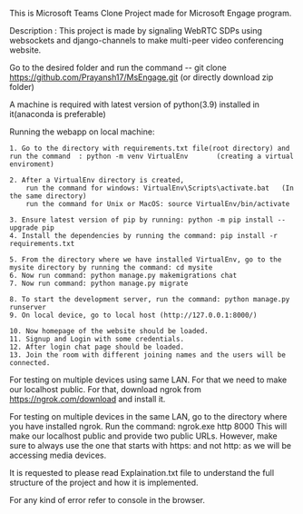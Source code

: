 This is Microsoft Teams Clone Project made for Microsoft Engage program.

Description : This project is made by signaling WebRTC SDPs using websockets and django-channels
              to make multi-peer video conferencing website.

Go to the desired folder and run the command -- git clone https://github.com/Prayansh17/MsEngage.git
                        (or directly download zip folder)


A machine is required with latest version of python(3.9) installed in it(anaconda is preferable)

Running the webapp on local machine:

    1. Go to the directory with requirements.txt file(root directory) and run the command  : python -m venv VirtualEnv       (creating a virtual enviroment)

    2. After a VirtualEnv directory is created,
        run the command for windows: VirtualEnv\Scripts\activate.bat   (In the same directory)
        run the command for Unix or MacOS: source VirtualEnv/bin/activate

    3. Ensure latest version of pip by running: python -m pip install --upgrade pip
    4. Install the dependencies by running the command: pip install -r requirements.txt

    5. From the directory where we have installed VirtualEnv, go to the mysite directory by running the command: cd mysite
    6. Now run command: python manage.py makemigrations chat
    7. Now run command: python manage.py migrate

    8. To start the development server, run the command: python manage.py runserver
    9. On local device, go to local host (http://127.0.0.1:8000/)

    10. Now homepage of the website should be loaded.
    11. Signup and Login with some credentials.
    12. After login chat page should be loaded.
    13. Join the room with different joining names and the users will be connected.


For testing on multiple devices using same LAN. For that we need to make our localhost public. For that, download ngrok from https://ngrok.com/download and install it.

For testing on multiple devices in the same LAN, go to the directory where you have installed ngrok.
Run the command: ngrok.exe http 8000
This will make our localhost public and provide two public URLs. However, make sure to always use the one that starts with https: and not http: as we will be accessing media devices.

It is requested to please read Explaination.txt file to understand the full structure of the project and
how it is implemented.

For any kind of error refer to console in the browser.
